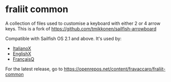 # fraliit common

A collection of files used to customise a keyboard with either 2 or 4 arrow keys. This is a fork of https://github.com/tmikkonen/sailfish-arrowboard

Compatible with Sailfish OS 2.1 and above. It's used by:

- [ItalianoX](https://github.com/fravaccaro/fraliit-itx)
- [EnglishX](https://github.com/fravaccaro/fraliit-enx)
- [FrançaisQ](https://github.com/fravaccaro/fraliit-frq)

For the latest release, go to https://openrepos.net/content/fravaccaro/fraliit-common
